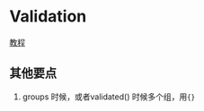 # Validation

[教程](https://blog.csdn.net/liudachu/article/details/131418503)

## 其他要点
1. groups 时候，或者validated() 时候多个组，用`{}`